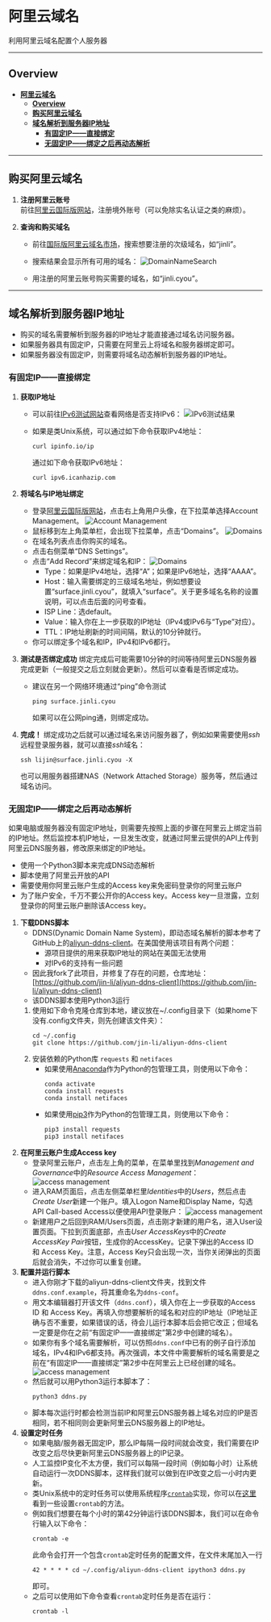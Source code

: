# **阿里云域名**
利用阿里云域名配置个人服务器

---

## **Overview**

- [**阿里云域名**](#阿里云域名)
  - [**Overview**](#overview)
  - [**购买阿里云域名**](#购买阿里云域名)
  - [**域名解析到服务器IP地址**](#域名解析到服务器ip地址)
    - [**有固定IP——直接绑定**](#有固定ip直接绑定)
    - [**无固定IP——绑定之后再动态解析**](#无固定ip绑定之后再动态解析)

---
## **购买阿里云域名**

1. **注册阿里云账号**  
   前往[阿里云国际版网站](https://www.alibabacloud.com/)，注册境外账号（可以免除实名认证之类的麻烦）。

2. **查询和购买域名**
    - 前往[国际版阿里云域名市场](https://www.alibabacloud.com/domain?spm=a2c5t.10695662.1996646101.searchclickresult.1b6e1074QlVBYx)，搜索想要注册的次级域名，如“jinli”。

    - 搜索结果会显示所有可用的域名：
    ![DomainNameSearch](./pic/domain_search.png)

    - 用注册的阿里云账号购买需要的域名，如“jinli.cyou”。

---

## **域名解析到服务器IP地址**

- 购买的域名需要解析到服务器的IP地址才能直接通过域名访问服务器。
- 如果服务器具有固定IP，只需要在阿里云上将域名和服务器绑定即可。
- 如果服务器没有固定IP，则需要将域名动态解析到服务器的IP地址。

### **有固定IP——直接绑定**

1. **获取IP地址**
   - 可以前往[IPv6测试网站](https://test-ipv6.com/)查看网络是否支持IPv6：
     ![IPv6测试结果](pic/IPv6_test.png)

   - 如果是类Unix系统，可以通过如下命令获取IPv4地址：
        ```shell
        curl ipinfo.io/ip
        ```
     通过如下命令获取IPv6地址：
        ```shell
        curl ipv6.icanhazip.com
        ```

2. **将域名与IP地址绑定**
   - 登录[阿里云国际版网站](https://www.alibabacloud.com/)，点击右上角用户头像，在下拉菜单选择Account Management。
     ![Account Management](pic/ali1.png)
   - 鼠标移到左上角菜单栏，会出现下拉菜单，点击“Domains”。
     ![Domains](pic/ali2.png)
   - 在域名列表点击你购买的域名。
   - 点击右侧菜单“DNS Settings”。
   - 点击“Add Record”来绑定域名和IP：
     ![Domains](pic/ali3.png)
     - Type：如果是IPv4地址，选择“A”；如果是IPv6地址，选择“AAAA”。
     - Host：输入需要绑定的三级域名地址，例如想要设置“surface.jinli.cyou”，就填入“surface”。关于更多域名名称的设置说明，可以点击后面的问号查看。
     - ISP Line：选default。
     - Value：输入你在上一步获取的IP地址（IPv4或IPv6与“Type”对应）。
     - TTL：IP地址刷新的时间间隔，默认的10分钟就行。
   - 你可以绑定多个域名和IP，IPv4和IPv6都行。

3. **测试是否绑定成功**
  绑定完成后可能需要10分钟的时间等待阿里云DNS服务器完成更新（一般提交之后立刻就会更新）。然后可以查看是否绑定成功。
   - 建议在另一个网络环境通过“ping”命令测试
     ```shell
     ping surface.jinli.cyou
     ```
     如果可以在公网ping通，则绑定成功。

4. **完成！**
  绑定成功之后就可以通过域名来访问服务器了，例如如果需要使用*ssh*远程登录服务器，就可以直接*ssh*域名：
    ```shell
    ssh lijin@surface.jinli.cyou -X
    ```
    也可以用服务器搭建NAS（Network Attached Storage）服务等，然后通过域名访问。

### **无固定IP——绑定之后再动态解析**

如果电脑或服务器没有固定IP地址，则需要先按照上面的步骤在阿里云上绑定当前的IP地址。然后监控本机IP地址，一旦发生改变，就通过阿里云提供的API上传到阿里云DNS服务器，修改原来绑定的IP地址。

- 使用一个Python3脚本来完成DNS动态解析
- 脚本使用了阿里云开放的API
- 需要使用你阿里云账户生成的Access key来免密码登录你的阿里云账户
- 为了账户安全，千万不要公开你的Access key。Access key一旦泄露，立刻登录你的阿里云账户删除该Access key。

1. **下载DDNS脚本**
   - DDNS(Dynamic Domain Name System)，即动态域名解析的脚本参考了GitHub上的[aliyun-ddns-client](https://github.com/rfancn/aliyun-ddns-client)。在美国使用该项目有两个问题：
     - 源项目提供的用来获取IP地址的网站在美国无法使用
     - 对IPv6的支持有一些问题
   - 因此我fork了此项目，并修复了存在的问题，仓库地址：[https://github.com/jin-li/aliyun-ddns-client](https://github.com/jin-li/aliyun-ddns-client)
   - 该DDNS脚本使用Python3运行
   1) 使用如下命令克隆仓库到本地，建议放在~/.config目录下（如果home下没有.config文件夹，则先创建该文件夹）：
      ```shell
      cd ~/.config
      git clone https://github.com/jin-li/aliyun-ddns-client
      ```
   2) 安装依赖的Python库 `requests` 和 `netifaces`
      - 如果使用[Anaconda](https://www.anaconda.com/products/individual)作为Python的包管理工具，则使用以下命令：
        ```shell
        conda activate
        conda install requests
        conda install netifaces
        ```
      - 如果使用[pip3](https://pip.pypa.io/en/stable/getting-started/)作为Python的包管理工具，则使用以下命令：
        ```shell
        pip3 install requests
        pip3 install netifaces
        ```
2. **在阿里云账户生成Access key**
   - 登录阿里云账户，点击左上角的菜单，在菜单里找到*Management and Governance*中的*Resource Access Management*：
      ![access management](./pic/ali4.png)
   - 进入RAM页面后，点击左侧菜单栏里*Identities*中的*Users*，然后点击*Create User*新建一个账户。填入Logon Name和Display Name，勾选API Call-based Access以便使用API登录账户：
      ![access management](./pic/ali5.png)
   - 新建用户之后回到RAM/Users页面，点击刚才新建的用户名，进入User设置页面。下拉到页面底部，点击*User AccessKeys*中的*Create AccessKey Pair*按钮，生成你的AccessKey。记录下弹出的Access ID 和 Access Key。注意，Access Key只会出现一次，当你关闭弹出的页面后就会消失，不过你可以重复创建。
3. **配置并运行脚本**
   - 进入你刚才下载的aliyun-ddns-client文件夹，找到文件`ddns.conf.example`，将其重命名为`ddns-conf`。
   - 用文本编辑器打开该文件（`ddns.conf`），填入你在上一步获取的Access ID 和 Access Key。再填入你想要解析的域名和对应的IP地址（IP地址正确与否不重要，如果错误的话，待会儿运行本脚本后会把它改正；但域名一定要是你在之前“有固定IP——直接绑定”第2步中创建的域名）。
   - 如果你有多个域名需要解析，可以仿照`ddns.conf`中已有的例子自行添加域名，IPv4和IPv6都支持。再次强调，本文件中需要解析的域名需要是之前在“有固定IP——直接绑定”第2步中在阿里云上已经创建的域名。
     ![access management](./pic/ddns_conf.png)
   - 然后就可以用Python3运行本脚本了：
     ```shell
     python3 ddns.py
     ```
   - 脚本每次运行时都会检测当前IP和阿里云DNS服务器上域名对应的IP是否相同，若不相同则会更新阿里云DNS服务器上的IP地址。
4. **设置定时任务**
   - 如果电脑/服务器无固定IP，那么IP每隔一段时间就会改变，我们需要在IP改变之后尽快更新阿里云DNS服务器上的IP记录。
   - 人工监控IP变化不太方便，我们可以每隔一段时间（例如每小时）让系统自动运行一次DDNS脚本，这样我们就可以做到在IP改变之后一小时内更新。
   - 类Unix系统中的定时任务可以使用系统程序[`crontab`](https://man7.org/linux/man-pages/man5/crontab.5.html)实现，你可以在[这里](https://crontab.guru/#)看到一些设置`crontab`的方法。
   - 例如我们想要在每个小时的第42分钟运行该DDNS脚本，我们可以在命令行输入以下命令：
     ```shell
     crontab -e
     ```
     此命令会打开一个包含`crontab`定时任务的配置文件，在文件末尾加入一行
     ```shell
     42 * * * * cd ~/.config/aliyun-ddns-client ipython3 ddns.py
     ```
     即可。
   - 之后可以使用如下命令查看`crontab`定时任务是否在运行：
     ```shell
     crontab -l
     ```